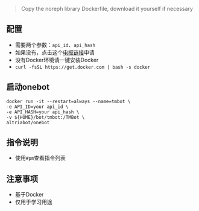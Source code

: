 > Copy the noreph library Dockerfile, download it yourself if necessary
## 配置

- 需要两个参数：`api_id`、`api_hash`
- 如果没有，点击这个[电报链接](https://my.telegram.org/apps)申请
- 没有Docker环境请一键安装Docker
- `curl -fsSL https://get.docker.com | bash -s docker`
## 启动onebot
```
docker run -it --restart=always --name=tmbot \
-e API_ID=your api_id \
-e API_HASH=your api_hash \
-v ${HOME}/bot/tmbot:/TMBot \
altriabot/onebot
```
## 指令说明

- 使用`#pm`查看指令列表

## 注意事项

- 基于Docker
- 仅用于学习用途

